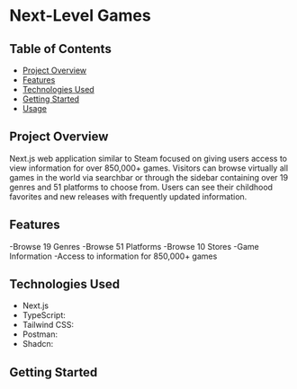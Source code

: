 # Next-Level Games

## Table of Contents

- [Project Overview](#project-overview)
- [Features](#features)
- [Technologies Used](#technologies-used)
- [Getting Started](#getting-started)
- [Usage](#usage)

## Project Overview

Next.js web application similar to Steam focused on giving users access to view information for over 850,000+ games. Visitors can browse virtually all games in the world via searchbar or through the sidebar containing over 19 genres and 51 platforms to choose from. Users can see their childhood favorites and new releases with frequently updated information. 

## Features
-Browse 19 Genres
-Browse 51 Platforms
-Browse 10 Stores
-Game Information
-Access to information for 850,000+ games

## Technologies Used
- Next.js
- TypeScript: 
- Tailwind CSS: 
- Postman: 
- Shadcn: 

## Getting Started

 
